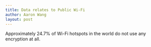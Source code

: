 ```yaml
---
title: Data relates to Public Wi-Fi
author: Aaron Wang
layout: post
---
```

Approximately 24.7% of Wi-Fi hotspots in the world do not use any encryption at all.